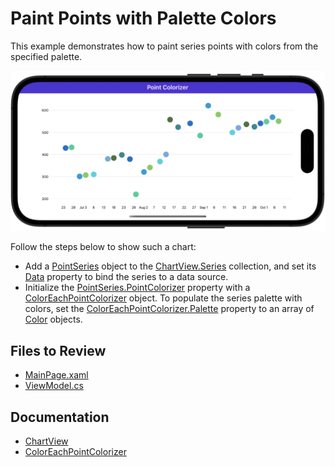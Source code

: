 # Paint Points with Palette Colors

This example demonstrates how to paint series points with colors from the specified palette.

![Color each series point](./img/chart-color-each-point.png)

Follow the steps below to show such a chart:

* Add a [PointSeries](https://docs.devexpress.com/MAUI/DevExpress.Maui.Charts.PointSeries) object to the [ChartView.Series](https://docs.devexpress.com/MAUI/DevExpress.Maui.Charts.ChartView.Series) collection, and set its [Data](https://docs.devexpress.com/MAUI/DevExpress.Maui.Charts.XYSeries.Data) property to bind the series to a data source.
* Initialize the [PointSeries.PointColorizer](https://docs.devexpress.com/MAUI/DevExpress.Maui.Charts.PointSeries.PointColorizer) property with a [ColorEachPointColorizer](https://docs.devexpress.com/MAUI/DevExpress.Maui.Charts.ColorEachPointColorizer) object. To populate the series palette with colors, set the [ColorEachPointColorizer.Palette](https://docs.devexpress.com/MAUI/DevExpress.Maui.Charts.ColorEachPointColorizer.Palette) property to an array of [Color](https://learn.microsoft.com/en-us/dotnet/api/microsoft.maui.graphics.color?view=net-maui-7.0) objects. 

<!-- default file list -->
## Files to Review

* [MainPage.xaml](./MainPage.xaml)
* [ViewModel.cs](./ViewModel.cs)
<!-- default file list end -->

## Documentation

* [ChartView](https://docs.devexpress.com/MAUI/DevExpress.Maui.Charts.ChartView)
* [ColorEachPointColorizer](https://docs.devexpress.com/MAUI/DevExpress.Maui.Charts.ColorEachPointColorizer)